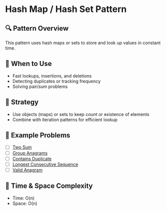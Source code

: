 # Hash Map / Hash Set Pattern

## 🔍 Pattern Overview

This pattern uses hash maps or sets to store and look up values in constant time.

## 📘 When to Use

- Fast lookups, insertions, and deletions
- Detecting duplicates or tracking frequency
- Solving pair/sum problems

## 🧠 Strategy

- Use objects (maps) or sets to keep count or existence of elements
- Combine with iteration patterns for efficient lookup

## 📌 Example Problems

- [ ] [Two Sum](https://leetcode.com/problems/two-sum/)
- [ ] [Group Anagrams](https://leetcode.com/problems/group-anagrams/)
- [ ] [Contains Duplicate](https://leetcode.com/problems/contains-duplicate/)
- [ ] [Longest Consecutive Sequence](https://leetcode.com/problems/longest-consecutive-sequence/)
- [ ] [Valid Anagram](https://leetcode.com/problems/valid-anagram/)

## 🧵 Time & Space Complexity

- Time: O(n)
- Space: O(n)
